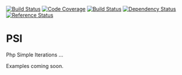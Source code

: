 [![Build Status](https://travis-ci.org/PeekAndPoke/psi.svg?branch=master)](https://travis-ci.org/PeekAndPoke/psi)
[![Code Coverage](https://scrutinizer-ci.com/g/PeekAndPoke/psi/badges/coverage.png?b=master)](https://scrutinizer-ci.com/g/PeekAndPoke/psi/?branch=master)
[![Build Status](https://scrutinizer-ci.com/g/PeekAndPoke/psi/badges/build.png?b=master)](https://scrutinizer-ci.com/g/PeekAndPoke/psi/build-status/master)
[![Dependency Status](https://www.versioneye.com/user/projects/554f4873f7db0d2f070001a0/badge.svg?style=flat)](https://www.versioneye.com/user/projects/554f4873f7db0d2f070001a0)
[![Reference Status](https://www.versioneye.com/php/peekandpoke:psi/reference_badge.svg?style=flat)](https://www.versioneye.com/php/peekandpoke:psi/references)

# PSI

Php Simple Iterations ... 

Examples coming soon.
